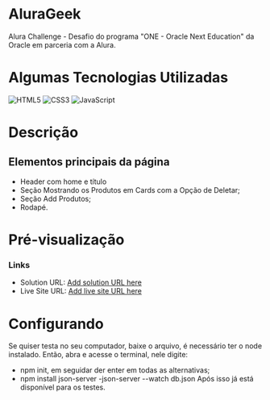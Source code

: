 # AluraGeek
 Alura Challenge - Desafio do programa "ONE - Oracle Next Education" da Oracle em parceria com a Alura.

# Algumas Tecnologias Utilizadas
![HTML5](https://img.shields.io/badge/HTML-000?style=for-the-badge&logo=html5&logoColor=30A3DC)
![CSS3](https://img.shields.io/badge/CSS3-000?style=for-the-badge&logo=css3&logoColor=E94D5F)
![JavaScript](https://img.shields.io/badge/JavaScript-000?style=for-the-badge&logo=javascript&logoColor=30A3DC)

# Descrição
## Elementos principais da página
- Header com home e título 
- Seção Mostrando os Produtos em Cards com a Opção de Deletar;
- Seção Add Produtos;
- Rodapé.

# Pré-visualização


### Links

- Solution URL: [Add solution URL here](https://github.com/Shillue/AluraGeek.git)
- Live Site URL: [Add live site URL here]()

# Configurando
Se quiser testa no seu computador, baixe o arquivo, é necessário ter o node instalado. Então, abra e acesse o terminal, nele digite:
- npm init, em seguidar der enter em todas as alternativas;
- npm install json-server
-json-server --watch db.json
Após isso já está disponível para os testes.
